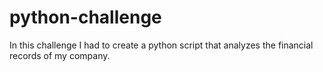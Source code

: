 # python-challenge
In this challenge I had to create a python script that analyzes the financial records of my company.
